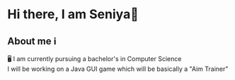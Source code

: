 # Hi there, I am Seniya👋  

##  About me ℹ 

  
🖥 I am currently pursuing a bachelor's in Computer Science  
I will be working on a Java GUI game which will be basically a "Aim Trainer" 

<!--
**AyineS/AyineS** is a ✨ _special_ ✨ repository because its `README.md` (this file) appears on your GitHub profile.

Here are some ideas to get you started:

- 🔭 I’m currently working on ...
- 🌱 I’m currently learning ...
- 👯 I’m looking to collaborate on ...
- 🤔 I’m looking for help with ...
- 💬 Ask me about ...
- 📫 How to reach me: ...
- 😄 Pronouns: ...
- ⚡ Fun fact: ...
-->
